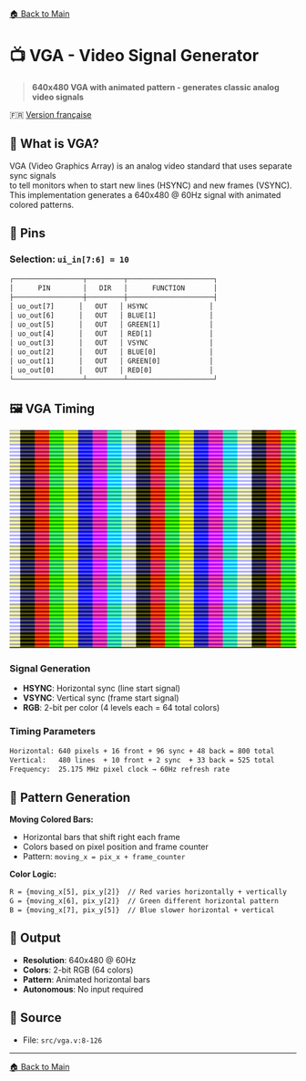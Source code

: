 [🏠 Back to Main](../README.md)

# 📺 VGA - Video Signal Generator

> **640x480 VGA with animated pattern - generates classic analog video signals**

🇫🇷 [Version française](vga_FR.md)

## 🎯 What is VGA?

VGA (Video Graphics Array) is an analog video standard that uses separate sync signals  
to tell monitors when to start new lines (HSYNC) and new frames (VSYNC).  
This implementation generates a 640x480 @ 60Hz signal with animated colored patterns.

## 🔌 Pins

### Selection: `ui_in[7:6] = 10`

```
┌─────────────────┬─────────┬─────────────────────┐
│      PIN        │   DIR   │      FUNCTION       │
├─────────────────┼─────────┼─────────────────────┤
│ uo_out[7]      │   OUT   │ HSYNC               │
│ uo_out[6]      │   OUT   │ BLUE[1]             │
│ uo_out[5]      │   OUT   │ GREEN[1]            │
│ uo_out[4]      │   OUT   │ RED[1]              │
│ uo_out[3]      │   OUT   │ VSYNC               │
│ uo_out[2]      │   OUT   │ BLUE[0]             │
│ uo_out[1]      │   OUT   │ GREEN[0]            │
│ uo_out[0]      │   OUT   │ RED[0]              │
└─────────────────┴─────────┴─────────────────────┘
```

## 🖼️ VGA Timing

![VGA Timing Diagram](vga.png)

### Signal Generation
- **HSYNC**: Horizontal sync (line start signal)
- **VSYNC**: Vertical sync (frame start signal)  
- **RGB**: 2-bit per color (4 levels each = 64 total colors)

### Timing Parameters
```
Horizontal: 640 pixels + 16 front + 96 sync + 48 back = 800 total
Vertical:   480 lines  + 10 front + 2 sync  + 33 back = 525 total  
Frequency:  25.175 MHz pixel clock → 60Hz refresh rate
```

## 🎨 Pattern Generation

**Moving Colored Bars:**
- Horizontal bars that shift right each frame
- Colors based on pixel position and frame counter
- Pattern: `moving_x = pix_x + frame_counter`

**Color Logic:**
```
R = {moving_x[5], pix_y[2]}  // Red varies horizontally + vertically
G = {moving_x[6], pix_y[2]}  // Green different horizontal pattern  
B = {moving_x[7], pix_y[5]}  // Blue slower horizontal + vertical
```

## 📱 Output

- **Resolution**: 640x480 @ 60Hz
- **Colors**: 2-bit RGB (64 colors)
- **Pattern**: Animated horizontal bars
- **Autonomous**: No input required

## 📂 Source
- File: `src/vga.v:8-126`

---
[🏠 Back to Main](../README.md)